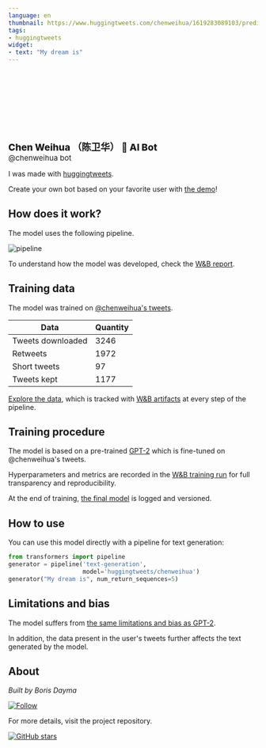```yaml
---
language: en
thumbnail: https://www.huggingtweets.com/chenweihua/1619283089103/predictions.png
tags:
- huggingtweets
widget:
- text: "My dream is"
---
```


<div>
<div style="width: 132px; height:132px; border-radius: 50%; background-size: cover; background-image: url('https://pbs.twimg.com/profile_images/485435685814300672/dOZBbo0S_400x400.jpeg')">
</div>
<div style="margin-top: 8px; font-size: 19px; font-weight: 800">Chen Weihua （陈卫华） 🤖 AI Bot </div>
<div style="font-size: 15px">@chenweihua bot</div>
</div>

I was made with [huggingtweets](https://github.com/borisdayma/huggingtweets).

Create your own bot based on your favorite user with [the demo](https://colab.research.google.com/github/borisdayma/huggingtweets/blob/master/huggingtweets-demo.ipynb)!

## How does it work?

The model uses the following pipeline.

![pipeline](https://github.com/borisdayma/huggingtweets/blob/master/img/pipeline.png?raw=true)

To understand how the model was developed, check the [W&B report](https://wandb.ai/wandb/huggingtweets/reports/HuggingTweets-Train-a-Model-to-Generate-Tweets--VmlldzoxMTY5MjI).

## Training data

The model was trained on [@chenweihua's tweets](https://twitter.com/chenweihua).

| Data | Quantity |
| --- | --- |
| Tweets downloaded | 3246 |
| Retweets | 1972 |
| Short tweets | 97 |
| Tweets kept | 1177 |

[Explore the data](https://wandb.ai/wandb/huggingtweets/runs/3nn5asnt/artifacts), which is tracked with [W&B artifacts](https://docs.wandb.com/artifacts) at every step of the pipeline.

## Training procedure

The model is based on a pre-trained [GPT-2](https://huggingface.co/gpt2) which is fine-tuned on @chenweihua's tweets.

Hyperparameters and metrics are recorded in the [W&B training run](https://wandb.ai/wandb/huggingtweets/runs/29y23q19) for full transparency and reproducibility.

At the end of training, [the final model](https://wandb.ai/wandb/huggingtweets/runs/29y23q19/artifacts) is logged and versioned.

## How to use

You can use this model directly with a pipeline for text generation:

```python
from transformers import pipeline
generator = pipeline('text-generation',
                     model='huggingtweets/chenweihua')
generator("My dream is", num_return_sequences=5)
```

## Limitations and bias

The model suffers from [the same limitations and bias as GPT-2](https://huggingface.co/gpt2#limitations-and-bias).

In addition, the data present in the user's tweets further affects the text generated by the model.

## About

*Built by Boris Dayma*

[![Follow](https://img.shields.io/twitter/follow/borisdayma?style=social)](https://twitter.com/intent/follow?screen_name=borisdayma)

For more details, visit the project repository.

[![GitHub stars](https://img.shields.io/github/stars/borisdayma/huggingtweets?style=social)](https://github.com/borisdayma/huggingtweets)
